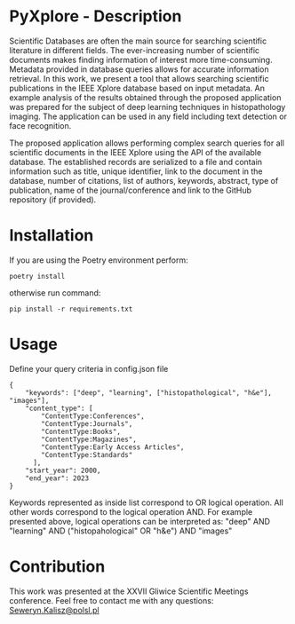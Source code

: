 # PyXplore - Description
Scientific Databases are often the main source for searching scientific literature in different fields. The ever-increasing number of scientific documents makes finding information of interest more time-consuming. Metadata provided in database queries allows for accurate information retrieval. In this work, we present a tool that allows searching scientific publications in the IEEE Xplore database based on input metadata. An example analysis of the results obtained through the proposed application was prepared for the subject of deep learning techniques in histopathology imaging. The
application can be used in any field including text detection or face recognition.

The proposed application allows performing complex search queries for all scientific documents in the IEEE Xplore using the API of the available database. The established records are serialized to a file and contain information such as title, unique identifier, link to the document in the database, number of citations, list of authors, keywords, abstract, type of publication, name of the journal/conference and link to the GitHub repository (if provided).

# Installation
If you are using the Poetry environment perform:
```
poetry install
```
otherwise run command:
```
pip install -r requirements.txt
```

# Usage
Define your query criteria in config.json file
```
{
    "keywords": ["deep", "learning", ["histopathological", "h&e"], "images"],
    "content_type": [
        "ContentType:Conferences",
        "ContentType:Journals",
        "ContentType:Books",
        "ContentType:Magazines",
        "ContentType:Early Access Articles",
        "ContentType:Standards"
      ],
    "start_year": 2000,
    "end_year": 2023
}
```

Keywords represented as inside list correspond to OR logical operation. All other words correspond to the logical operation AND. For example presented above, logical operations can be interpreted as:
"deep" AND "learning" AND ("histopahological" OR "h&e") AND "images"

# Contribution
This work was presented at the XXVII Gliwice Scientific Meetings conference. 
Feel free to contact me with any questions: Seweryn.Kalisz@polsl.pl